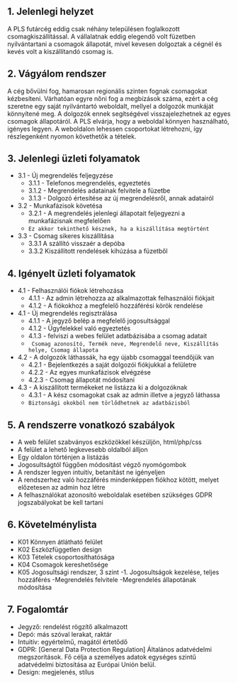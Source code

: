 ## 1. Jelenlegi helyzet

A PLS futárcég eddig csak néhány településen foglalkozott csomagkiszállítással.
A vállalatnak eddig elegendő volt füzetben nyilvántartani a csomagok állapotát, mivel kevesen dolgoztak a cégnél és kevés volt a kiszállítandó csomag is.

## 2. Vágyálom rendszer

A cég bővülni fog, hamarosan regionális szinten fognak csomagokat kézbesíteni.
Várhatóan egyre nőni fog a megbízások száma, ezért a cég szeretne egy saját nyilvántartó weboldalt, mellyel a dolgozók munkáját könnyítené meg.
A dolgozók ennek segítségével visszajelezhetnek az egyes csomagok állapotáról. A PLS elvárja, hogy a weboldal könnyen használható, igényes legyen.
A weboldalon lehessen csoportokat létrehozni, így részlegenként nyomon követhetők a tételek.

## 3. Jelenlegi üzleti folyamatok
- 3.1 - Új megrendelés feljegyzése
	- 3.1.1 - Telefonos megrendelés, egyeztetés
	- 3.1.2 - Megrendelés adatainak felvitele a füzetbe
	- 3.1.3 - Dolgozó értesítése az új megrendelésről, annak adatairól
- 3.2 - Munkafázisok követésa
   - 3.2.1 - A megrendelés jelenlegi állapotait feljegyezni a munkafázisnak megfelelően
   - `Ez akkor tekinthető késznek, ha a kiszállítása megtörtént`
 - 3.3 - Csomag sikeres kiszállítása
    - 3.3.1 A szállító visszaér a depóba 
    - 3.3.2 Kiszállított rendelések kihúzása a füzetből



## 4. Igényelt üzleti folyamatok
- 4.1 - Felhasználói fiókok létrehozása
    - 4.1.1 - Az admin létrehozza az alkalmazottak felhasználói fiókjait
    - 4.1.2 - A fiókokhoz a megfelelő hozzáférési körök rendelése
- 4.1 - Új megrendelés regisztrálása
    - 4.1.1 - A jegyző belép a megfelelő jogosultsággal
    - 4.1.2 - Ügyfelekkel való egyeztetés
    - 4.1.3 - felviszi a webes felület adatbázisába a csomag adatait
    - ` Csomag azonosító, Termék neve, Megrendelő neve, Kiszállítás helye, Csomag állapota`
- 4.2 - A dolgozók láthassák, ha egy újabb csomaggal teendőjük van
    - 4.2.1 - Bejelentkezés a saját dolgozói fiókjukkal a felületre
    - 4.2.2 - Az egyes munkafázisok elvégzése
    - 4.2.3 - Csomag állapotát módosítani
- 4.3 - A kiszállított termékeket ne listázza ki a dolgozóknak
    - 4.3.1 - A kész csomagokat  csak az admin illetve a jegyző láthassa
    - `Biztonsági okokból nem törlődhetnek az adatbázisból`
       
## 5. A rendszerre vonatkozó szabályok
- A web felület szabványos eszközökkel készüljön, html/php/css
- A felület a lehető legkevesebb oldalból álljon
- Egy oldalon történjen a listázás
- Jogosultságtól függően módosítást végző nyomógombok
- A rendszer legyen intuitív, betanítást ne igényeljen
- A rendszerhez való hozzáférés mindenképpen fiókhoz kötött, melyet előzetesen az admin hoz létre
- A felhasználókat azonosító weboldalak esetében szükséges GDPR jogszabályokat be kell tartani

## 6. Követelménylista
- K01 Könnyen átlátható felület
- K02 Eszközfüggetlen design
- K03 Tételek csoportosíthatósága
- K04 Csomagok kereshetősége
- K05 Jogosultsági rendszer, 3 szint
    -1. Jogosultságok kezelése, teljes hozzáférés
    -Megrendelés felvitele
    -Megrendelés állapotának módosítása

## 7. Fogalomtár

- Jegyző: rendelést rögzítő alkalmazott
- Depó: más szóval lerakat, raktár
- Intuitív: egyértelmű, magától értetődő
- GDPR: [General Data Protection Regulation] Általános adatvédelmi megszorítások. Fő célja a személyes adatok egységes szintű adatvédelmi biztosítása az Európai Unión belül.
- Design: megjelenés, stílus
